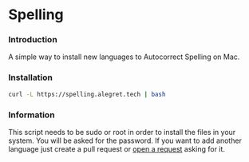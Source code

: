 # Spelling

### Introduction
A simple way to install new languages to Autocorrect Spelling on Mac.

### Installation
```sh
curl -L https://spelling.alegret.tech | bash
```

### Information

This script needs to be sudo or root in order to install the files in your system. You will be asked for the password.
If you want to add another language just create a pull request or [open a request](https://github.com/rnicolas/spelling/issues/new?assignees=&labels=request&template=language_request.md&title=%5BNEW+LANGUAGE+REQUEST%5D) asking for it.
